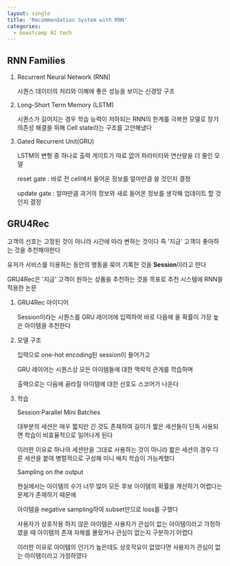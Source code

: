 ```yaml
---
layout: single
title: 'Recommendation System with RNN'
categories:
  - boostcamp AI tech
---
```

## RNN Families

1. Recurrent Neural Network (RNN)

    시퀀스 데이터의 처리와 이해에 좋은 성능을 보이는 신경망 구조

2. Long-Short Term Memory (LSTM)

    시퀀스가 길어지는 경우 학습 능력이 저하되는 RNN의 한계를 극복한 모델로 장기 의존성 해결을 위해 Cell state라는 구조를 고안해냈다

3. Gated Recurrent Unit(GRU)

    LSTM의 변형 중 하나로 출력 게이트가 따로 없어 파라미터와 연산량을 더 줄인 모델

    reset gate : 바로 전 cell에서 들어온 정보를 얼마만큼 쓸 것인지 결정

    update gate : 얼마만큼 과거의 정보와 새로 들어온 정보를 생각해 업데이트 할 것인지 결정

## GRU4Rec

고객의 선호는 고정된 것이 아니라 시간에 따라 변하는 것이다 즉 '지금' 고객이 좋아하는 것을 추천해야한다

유저가 서비스를 이용하는 동안의 행동을 묶어 기록한 것을 **Session**이라고 한다

GRU4Rec은 '지금' 고객이 원하는 상품을 추천하는 것을 목표로 추천 시스템에 RNN을 적용한 논문

1. GRU4Rec 아이디어
   
    Session이라는 시퀀스를 GRU 레이어에 입력하여 바로 다음에 올 확률이 가장 높은 아이템을 추천한다

2. 모델 구조
   
    입력으로 one-hot encoding된 session이 들어가고

    GRU 레이어는 시퀀스상 모든 아이템들에 대한 맥락적 관게를 학습하며

    출력으로는 다음에 골라질 아이템에 대한 선호도 스코어가 나온다

3. 학습
    
    Session Parallel Mini Batches

    대부분의 세션은 매우 짧지만 긴 것도 존재하여 길이가 짧은 세션들이 단독 사용되면 학습이 비효율적으로 일어나게 된다

    이러한 이유로 하나의 세션만을 그대로 사용하는 것이 아니라 짧은 세션의 경우 다른 세션을 붙여 병렬적으로 구성해 미니 배치 학습이 가능케했다


    Sampling on the output

    현실에서는 아이템의 수가 너무 많아 모든 후보 아이템의 확률을 계산하기 어렵다는 문제가 존재하기 때문에 
    
    아이템을 negative sampling하여 subset만으로 loss를 구했다

    사용자가 상호작용 하지 않은 아이템은 사용자가 관심이 없는 아이템이라고 가정하였을 때 아이템의 존재 자체를 몰랐거나 관심이 없는지 구분하기 어렵다

    이러한 이유로 아이템의 인기가 높은데도 상호작요이 없었다면 사용자가 관심이 없는 아이템이라고 가정하였다

